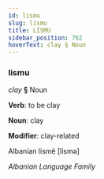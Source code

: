 ```yaml
---
id: lismu
slug: lismu
title: LİSMU
sidebar_position: 762
hoverText: clay § Noun
---
```


### lismu

*clay* **§** Noun

**Verb**: to be clay

**Noun**: clay

**Modifier**: clay-related

Albanian lismë [lismə]

*Albanian Language Family*